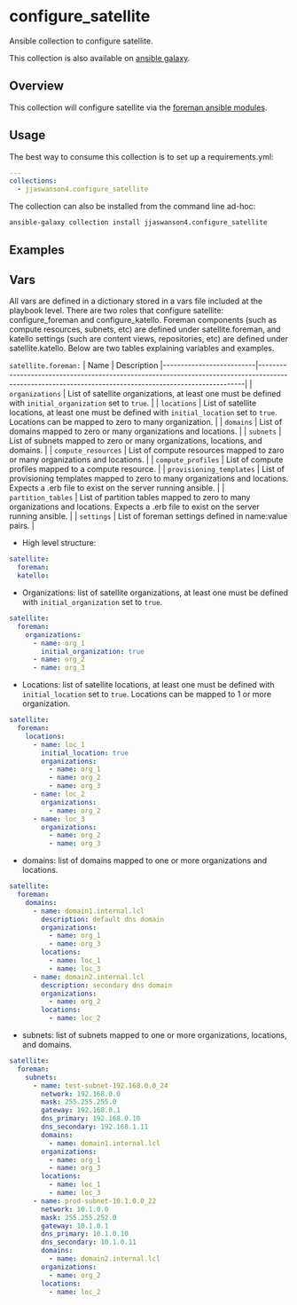 # configure_satellite

Ansible collection to configure satellite.

This collection is also available on [ansible galaxy](https://galaxy.ansible.com/jjaswanson4/configure_satellite).

## Overview
This collection will configure satellite via the [foreman ansible modules](https://theforeman.org/plugins/foreman-ansible-modules).

## Usage
The best way to consume this collection is to set up a requirements.yml:
```yaml
---
collections:
  - jjaswanson4.configure_satellite
```
The collection can also be installed from the command line ad-hoc:
```
ansible-galaxy collection install jjaswanson4.configure_satellite
```

## Examples

## Vars
All vars are defined in a dictionary stored in a vars file included at the playbook level. There are two roles that configure satellite: configure_foreman and configure_katello. Foreman components (such as compute resources, subnets, etc) are defined under satellite.foreman, and katello settings (such are content views, repositories, etc) are defined under satellite.katello. Below are two tables explaining variables and examples.

`satellite.foreman:`
| Name                     | Description
|--------------------------|--------------------------------------------------------------------------------------------------------------------------------------------------------|
| `organizations`          | List of satellite organizations, at least one must be defined with `initial_organization` set to `true`.                                               |
| `locations`              | List of satellite locations, at least one must be defined with `initial_location` set to `true`. Locations can be mapped to zero to many organization. |
| `domains`                | List of domains mapped to zero or many organizations and locations.                                                                                    |
| `subnets`                | List of subnets mapped to zero or many organizations, locations, and domains.                                                                          |
| `compute_resources`      | List of compute resources mapped to zaro or many organizations and locations.                                                                          |
| `compute_profiles`       | List of compute profiles mapped to a compute resource.                                                                                                 |
| `provisioning_templates` | List of provisioning templates mapped to zero to many organizations and locations. Expects a .erb file to exist on the server running ansible.         |
| `partition_tables`       | List of partition tables mapped to zero to many organizations and locations. Expects a .erb file to exist on the server running ansible.               |
| `settings`               | List of foreman settings defined in name:value pairs.                                                                                                  |

- High level structure:
```yaml
satellite:
  foreman:
  katello:
```

- Organizations: list of satellite organizations, at least one must be defined with `initial_organization` set to `true`.
```yaml
satellite:
  foreman:
    organizations:
      - name: org_1
        initial_organization: true
      - name: org_2
      - name: org_3
```
- Locations: list of satellite locations, at least one must be defined with `initial_location` set to `true`. Locations can be mapped to 1 or more organization.
```yaml
satellite:
  foreman:
    locations:
      - name: loc_1
        initial_location: true
        organizations:
          - name: org_1
          - name: org_2
          - name: org_3
      - name: loc_2
        organizations:
          - name: org_2
      - name: loc_3
        organizations:
          - name: org_2
          - name: org_3
```
- domains: list of domains mapped to one or more organizations and locations.
```yaml
satellite:
  foreman:
    domains:
      - name: domain1.internal.lcl
        description: default dns domain
        organizations:
          - name: org_1
          - name: org_3
        locations:
          - name: loc_1
          - name: loc_3
      - name: domain2.internal.lcl
        description: secondary dns domain
        organizations:
          - name: org_2
        locations:
          - name: loc_2
```
- subnets: list of subnets mapped to one or more organizations, locations, and domains.
```yaml
satellite:
  foreman:
    subnets:
      - name: test-subnet-192.168.0.0_24
        network: 192.168.0.0
        mask: 255.255.255.0
        gateway: 192.168.0.1
        dns_primary: 192.168.0.10
        dns_secondary: 192.168.1.11
        domains:
          - name: domain1.internal.lcl
        organizations:
          - name: org_1
          - name: org_3
        locations:
          - name: loc_1
          - name: loc_3
      - name: prod-subnet-10.1.0.0_22
        network: 10.1.0.0
        mask: 255.255.252.0
        gateway: 10.1.0.1
        dns_primary: 10.1.0.10
        dns_secondary: 10.1.0.11
        domains:
          - name: domain2.internal.lcl
        organizations:
          - name: org_2
        locations:
          - name: loc_2
```
